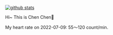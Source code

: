 [![github stats](https://github-readme-stats.vercel.app/api?username=z1cheng&show_icons=true&theme=default)](https://github.com/anuraghazra/github-readme-stats)

Hi~ This is Chen Chen👋

My heart rate on 2022-07-09: 55～120 count/min.
